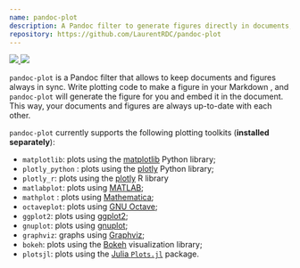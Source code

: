 ```yaml
---
name: pandoc-plot
description: A Pandoc filter to generate figures directly in documents, using your plotting toolkit of choice
repository: https://github.com/LaurentRDC/pandoc-plot
---
```


<a href="http://hackage.haskell.org/package/pandoc-plot" target="_blank">
    <img src="https://img.shields.io/hackage/v/pandoc-plot.svg">
</a>
<a href="https://anaconda.org/conda-forge/pandoc-plot" target="_blank">
    <img src="https://img.shields.io/conda/vn/conda-forge/pandoc-plot.svg">
</a>

`pandoc-plot` is a Pandoc filter that allows to keep documents and figures always in sync. Write plotting code to make a figure in your Markdown , and `pandoc-plot` will generate the figure for you and embed it in the document. This way, your documents and figures are always up-to-date with each other.

`pandoc-plot` currently supports the following plotting toolkits (**installed separately**):

- `matplotlib`: plots using the [matplotlib](https://matplotlib.org/)
Python library;
- `plotly_python` : plots using the
[plotly](https://plotly.com/python/) Python library;
- `plotly_r`: plots using the [plotly](https://plotly.com/r/) R
library
- `matlabplot`: plots using [MATLAB](https://www.mathworks.com/);
- `mathplot` : plots using
[Mathematica](https://www.wolfram.com/mathematica/);
- `octaveplot`: plots using [GNU
Octave](https://www.gnu.org/software/octave/);
- `ggplot2`: plots using [ggplot2](https://ggplot2.tidyverse.org/);
- `gnuplot`: plots using [gnuplot](http://www.gnuplot.info/);
- `graphviz`: graphs using [Graphviz](http://graphviz.org/);
- `bokeh`: plots using the [Bokeh](https://bokeh.org/) visualization library;
- `plotsjl`: plots using the [Julia `Plots.jl`](http://docs.plotsjl.org/latest/) package.